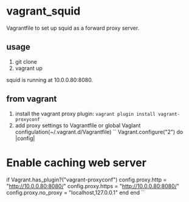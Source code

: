 # vagrant_squid
Vagrantfile to set up squid as a forward proxy server.

## usage
1. git clone
2. vagrant up

squid is running at 10.0.0.80:8080.

## from vagrant
1. install the vagrant proxy plugin:
``
vagrant plugin install vagrant-proxyconf
``
2. add proxy settings to Vagrantfile or global Vaglant configulation(~/.vagrant.d/Vagrantfile)
``
Vagrant.configure("2") do |config|
  # Enable caching web server
  if Vagrant.has_plugin?("vagrant-proxyconf")
    config.proxy.http     = "http://10.0.0.80:8080/"
    config.proxy.https    = "http://10.0.0.80:8080/"
    config.proxy.no_proxy = "localhost,127.0.0.1"
  end
end
``
